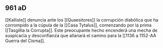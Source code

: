 ## 961 aD
[[Kalliste]] denuncia ante los [[Quaesitores]] la corrupción diabólica que ha corrompido a la cúpula de la [[Casa Tytalus]], comenzando por la prima [[Tasgillia la Corrupta]]. Este preocupante hecho encenderá una mecha de suspicacia y desconfianza que allanará el camino para la [[1136 a 1152-AA Guerra del Cisma]]. 